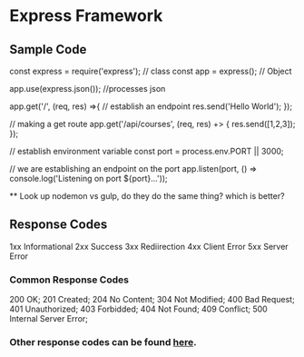 # Express Framework

## Sample Code
const express = require('express'); // class
const app = express(); // Object

app.use(express.json()); //processes json

app.get('/', (req, res) =>{ // establish an endpoint
    res.send('Hello World');
  });


// making a get route
app.get('/api/courses', (req, res) +> {
    res.send([1,2,3]);
  });

// establish environment variable
const port = process.env.PORT || 3000;

// we are establishing an endpoint on the port
app.listen(port, () => console.log('Listening on port ${port}...'));

** Look up nodemon vs gulp, do they do the same thing? which is better?

## Response Codes
1xx Informational
2xx Success
3xx Rediirection
4xx Client Error
5xx Server Error

### Common Response Codes
200 OK; 201 Created; 204 No Content;
304 Not Modified;
400 Bad Request; 401 Unauthorized; 403 Forbidded; 404 Not Found; 409 Conflict;
500 Internal Server Error;

### Other response codes can be found [here](https://www.restapitutorial.com/httpstatuscodes.html).
